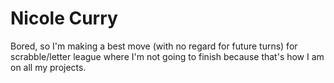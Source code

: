 # Nicole Curry

Bored, so I'm making a best move (with no regard for future turns) for
scrabble/letter league where I'm not going to finish because that's how I am on
all my projects.
